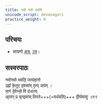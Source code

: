 ```yaml
---
title: नवो नवो भवति
unicode_script: devanagari
practice_weight: 0
---
```


## परिचयः
- सायणो [अत्र](https://archive.org/stream/Anandashram_Samskrita_Granthavali_Anandashram_Sanskrit_Series/ASS_042_Krishna_Yajurvediya_Taittiriya_Samhita_Part_4_-_Kasinath_Sastri_Agase_1946#page/n209/mode/2up), [ऽत्र](https://sa.wikisource.org/wiki/%E0%A4%8B%E0%A4%97%E0%A5%8D%E0%A4%B5%E0%A5%87%E0%A4%A6%E0%A4%83_%E0%A4%B8%E0%A5%82%E0%A4%95%E0%A5%8D%E0%A4%A4%E0%A4%82_%E0%A5%A7%E0%A5%A6.%E0%A5%AE%E0%A5%AB)।


## सस्वरपाठः
नवो॑नवो भवति॒ जाय॑मा॒नो  
ऽह्नां॑ के॒तुर् उ॒षसा॑म् ए॒त्य् अग्र॑म् ।  
भा॒गं दे॒वेभ्यो॒ वि द॑धात्य्  
आ॒यन् प्र च॒न्द्रमा॑स् तिरते+++(=वर्धयति)+++ दी॒र्घमायुः॑ ॥१९
